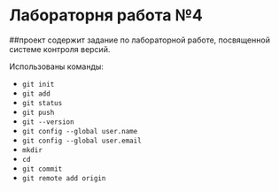 # Лабораторня работа №4

##проект содержит задание по лабораторной работе, посвященной системе контроля версий. 

Использованы команды: 
- `git init`
- `git add`
- `git status`
- `git push`
- `git --version`
- `git config --global user.name`
- `git config --global user.email`
- `mkdir`
- `cd`
- `git commit`
- `git remote add origin`
